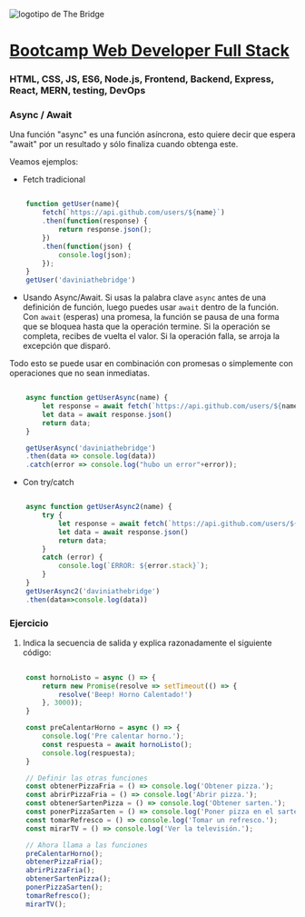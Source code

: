 ![logotipo de The Bridge](https://user-images.githubusercontent.com/27650532/77754601-e8365180-702b-11ea-8bed-5bc14a43f869.png  "logotipo de The Bridge")


# [Bootcamp Web Developer Full Stack](https://www.thebridge.tech/bootcamps/bootcamp-fullstack-developer/)

### HTML, CSS,  JS, ES6, Node.js, Frontend, Backend, Express, React, MERN, testing, DevOps

### Async / Await
Una función "async" es una función asíncrona, esto quiere decir que espera "await" por un resultado y sólo finaliza cuando obtenga este.

Veamos ejemplos: 

- Fetch tradicional

```javascript

    function getUser(name){
        fetch(`https://api.github.com/users/${name}`)
        .then(function(response) {
            return response.json();
        })
        .then(function(json) {
            console.log(json);
        });
    }
    getUser('daviniathebridge')

```
- Usando Async/Await.
Si usas la palabra clave `async` antes de una definición de función, luego puedes usar `await` dentro de la función. Con `await` (esperas) una promesa, la función se pausa de una forma que se bloquea hasta que la operación termine. Si la operación se completa, recibes de vuelta el valor. Si la operación falla, se arroja la excepción que disparó.

Todo esto se puede usar en combinación con promesas o simplemente con operaciones que no sean inmediatas.

```javascript

    async function getUserAsync(name) {
        let response = await fetch(`https://api.github.com/users/${name}`);
        let data = await response.json()
        return data;
    }

    getUserAsync('daviniathebridge')
    .then(data => console.log(data))
    .catch(error => console.log("hubo un error"+error));

```

- Con try/catch

```javascript

    async function getUserAsync2(name) {
        try {
            let response = await fetch(`https://api.github.com/users/${name}`);
            let data = await response.json()
            return data;    
        }
        catch (error) {
            console.log(`ERROR: ${error.stack}`);
        }
    }
    getUserAsync2('daviniathebridge')
    .then(data=>console.log(data))

```

### Ejercicio
1. Indica la secuencia de salida y explica razonadamente el siguiente código: 

```javascript
    
    const hornoListo = async () => {
        return new Promise(resolve => setTimeout(() => {
            resolve('Beep! Horno Calentado!')
        }, 3000));
    }

    const preCalentarHorno = async () => {
        console.log('Pre calentar horno.');
        const respuesta = await hornoListo();
        console.log(respuesta);
    }

    // Definir las otras funciones
    const obtenerPizzaFria = () => console.log('Obtener pizza.');
    const abrirPizzaFria = () => console.log('Abrir pizza.');
    const obtenerSartenPizza = () => console.log('Obtener sarten.');
    const ponerPizzaSarten = () => console.log('Poner pizza en el sarten.');
    const tomarRefresco = () => console.log('Tomar un refresco.');
    const mirarTV = () => console.log('Ver la televisión.');

    // Ahora llama a las funciones
    preCalentarHorno();
    obtenerPizzaFria();
    abrirPizzaFria();
    obtenerSartenPizza();
    ponerPizzaSarten();
    tomarRefresco();
    mirarTV();

```